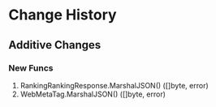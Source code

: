 # Change History

## Additive Changes

### New Funcs

1. RankingRankingResponse.MarshalJSON() ([]byte, error)
1. WebMetaTag.MarshalJSON() ([]byte, error)
